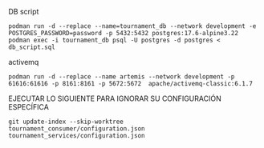 
DB script
````
podman run -d --replace --name=tournament_db --network development -e POSTGRES_PASSWORD=password -p 5432:5432 postgres:17.6-alpine3.22
podman exec -i tournament_db psql -U postgres -d postgres < db_script.sql
````

activemq
````
podman run -d --replace --name artemis --network development -p 61616:61616 -p 8161:8161 -p 5672:5672  apache/activemq-classic:6.1.7
````

EJECUTAR LO SIGUIENTE PARA IGNORAR SU CONFIGURACIÓN ESPECÍFICA
```
git update-index --skip-worktree tournament_consumer/configuration.json tournament_services/configuration.json
```